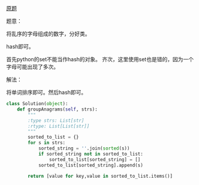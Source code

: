 [原题](https://leetcode.com/problems/anagrams/)

题意：

将乱序的字母组成的数字，分好类。

hash即可。

首先python的set不能当作hash的对象。
齐次，这里使用set也是错的，因为一个字母可能出现了多次。

解法：

将单词排序即可。然后hash即可。

```Python
class Solution(object):
    def groupAnagrams(self, strs):
        """
        :type strs: List[str]
        :rtype: List[List[str]]
        """
        sorted_to_list = {}
        for s in strs:
            sorted_string = ''.join(sorted(s))
            if sorted_string not in sorted_to_list:
                sorted_to_list[sorted_string] = []
            sorted_to_list[sorted_string].append(s)
        
        return [value for key,value in sorted_to_list.items()]

```